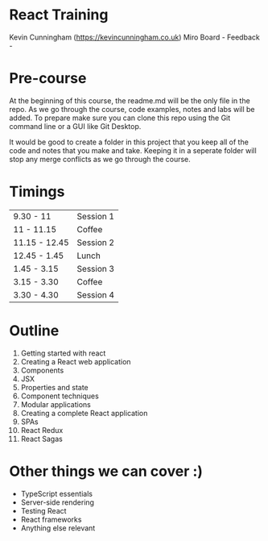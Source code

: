 # React Training

Kevin Cunningham (https://kevincunningham.co.uk)
Miro Board - 
Feedback -

# Pre-course

At the beginning of this course, the readme.md will be the only file in the repo. As we go through the course, code examples, notes and labs will be added. To prepare make sure you can clone this repo using the Git command line or a GUI like Git Desktop.

It would be good to create a folder in this project that you keep all of the code and notes that you make and take. Keeping it in a seperate folder will stop any merge conflicts as we go through the course.

# Timings

| | |
| --- | --- |
| 9.30 - 11 | Session 1 |
| 11 - 11.15 | Coffee |
| 11.15 - 12.45 | Session 2 |
| 12.45 - 1.45 | Lunch |
| 1.45 - 3.15 | Session 3 |
| 3.15 - 3.30 | Coffee |
| 3.30 - 4.30 | Session 4 | 

# Outline

1. Getting started with react
2. Creating a React web application
3. Components
4. JSX
5. Properties and state
6. Component techniques
7. Modular applications
8. Creating a complete React application
9. SPAs
10. React Redux
11. React Sagas


# Other things we can cover :) 

- TypeScript essentials
- Server-side rendering
- Testing React
- React frameworks
- Anything else relevant
